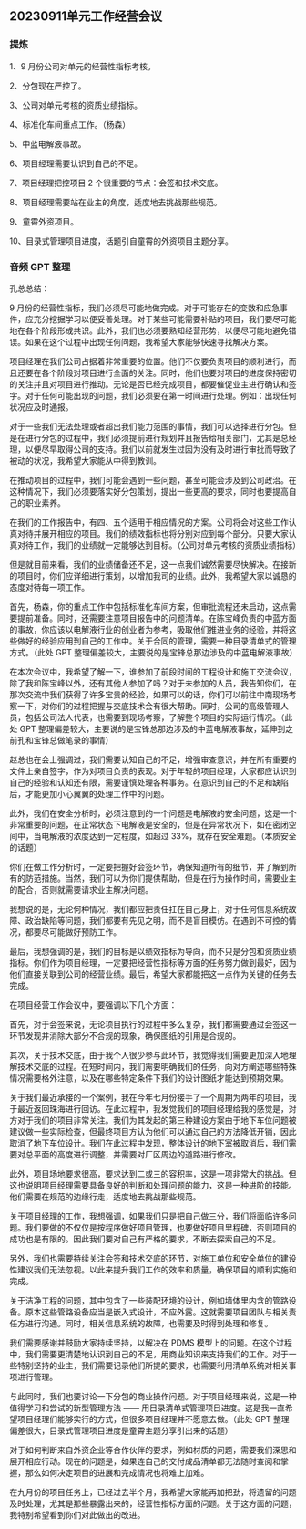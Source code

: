 ## 20230911单元工作经营会议

### 提炼

1、9 月份公司对单元的经营性指标考核。

2、分包现在严控了。

3、公司对单元考核的资质业绩指标。

4、标准化车间重点工作。（杨森）

5、中蓝电解液事故。

6、项目经理需要认识到自己的不足。

7、项目经理把控项目 2 个很重要的节点：会签和技术交底。

8、项目经理需要站在业主的角度，适度地去挑战那些规范。

9、童霄外资项目。

10、目录式管理项目进度，话题引自童霄的外资项目主题分享。

### 音频 GPT 整理

孔总总结：

9 月份的经营性指标，我们必须尽可能地做完成。对于可能存在的变数和应急事件，应充分挖掘学习以便妥善处理。对于某些可能需要补贴的项目，我们要尽可能地在各个阶段形成共识。此外，我们也必须要熟知经营形势，以便尽可能地避免错误。如果在这个过程中出现任何问题，我希望大家能够快速寻找解决方案。

项目经理在我们公司占据着非常重要的位置。他们不仅要负责项目的顺利进行，而且还要在各个阶段对项目进行全面的关注。同时，他们也要对项目的进度保持密切的关注并且对项目进行推动。无论是否已经完成项目，都要催促业主进行确认和签字。对于任何可能出现的问题，我们必须要在第一时间进行处理。例如：出现任何状况应及时通报。

对于一些我们无法处理或者超出我们能力范围的事情，我们可以选择进行分包。但是在进行分包的过程中，我们必须提前进行规划并且报告给相关部门，尤其是总经理，以便尽早取得公司的支持。我们以前就发生过因为没有及时进行审批而导致了被动的状况，我希望大家能从中得到教训。

在推动项目的过程中，我们可能会遇到一些问题，甚至可能会涉及到公司政治。在这种情况下，我们必须要落实好分包策划，提出一些更高的要求，同时也要提高自己的职业素养。

在我们的工作报告中，有四、五个适用于相应情况的方案。公司将会对这些工作认真对待并展开相应的项目。我们的绩效指标也将分别对应到每个部分。只要大家认真对待工作，我们的业绩就一定能够达到目标。（公司对单元考核的资质业绩指标）

但是就目前来看，我们的业绩储备还不足，这一点我们诚然需要尽快解决。在接新的项目时，你们应详细进行策划，以增加我司的业绩。此外，我希望大家以诚恳的态度对待每一项工作。

首先，杨森，你的重点工作中包括标准化车间方案，但审批流程还未启动，这点需要提前准备。同时，还需要注意项目报告中的问题清单。在陈宝峰负责的中蓝方面的事故，你应该以电解液行业的创业者为参考，吸取他们推进业务的经验，并将这些做好的经验应用到自己的工作中。关于合同的管理，需要一种目录清单式的管理方式。（此处 GPT 整理偏差较大，主要说的是宝锋总那边涉及的中蓝电解液事故）

在本次会议中，我希望了解一下，谁参加了前段时间的工程设计和施工交流会议，除了我和陈宝峰以外，还有其他人参加了吗？对于未参加的人员，我告知你们，在那次交流中我们获得了许多宝贵的经验，如果可以的话，你们可以前往中南现场考察一下，对你们的过程把握与交底技术会有很大帮助。同时，公司的高级管理人员，包括公司法人代表，也需要到现场考察，了解整个项目的实际运行情况。（此处 GPT 整理偏差较大，主要说的是宝锋总那边涉及的中蓝电解液事故，延伸到之前孔和宝锋总做笔录的事情）

赵总也在会上强调过，我们需要认知自己的不足，增强审查意识，并在所有重要的文件上亲自签字，作为对项目负责的表现。对于年轻的项目经理，大家都应认识到自己的经验和认知还有限，需要谨慎处理各种事务。在意识到自己的不足和缺陷后，才能更加小心翼翼的处理工作中的问题。

此外，我们在安全分析时，必须注意到的一个问题是电解液的安全问题，这是一个非常重要的问题，在正常状态下电解液是安全的，但是在异常状况下，如在密闭空间中，当电解液的浓度达到一定程度，如超过 33%，就存在安全难题。（本质安全的话题）

你们在做工作分析时，一定要把握好会签环节，确保知道所有的细节，并了解到所有的防范措施。当然，我们可以为你们提供帮助，但是在行为操作时间，需要业主的配合，否则就需要请求业主解决问题。

我想说的是，无论何种情况，我们都应把责任扛在自己身上，对于任何信息系统故障、政治缺陷等问题，我们都要有先见之明，而不是盲目模仿。在遇到不可控的情况，都要尽可能做好预防工作。

最后，我想强调的是，我们的目标是以绩效指标为导向，而不只是分包和资质业绩指标。你们作为项目经理，一定要把经营性指标等方面的任务努力做到最好，因为他们直接关联到公司的经营业绩。最后，希望大家都能把这一点作为关键的任务去完成。

在项目经营工作会议中，要强调以下几个方面：

首先，对于会签来说，无论项目执行的过程中多么复杂，我们都需要通过会签这一环节发现并消除大部分不合规的现象，确保图纸的引用是合规的。

其次，关于技术交底，由于我个人很少参与此环节，我觉得我们需要更加深入地理解技术交底的过程。在短时间内，我们需要明确我们的任务，向对方阐述哪些特殊情况需要格外注意，以及在哪些特定条件下我们的设计图纸才能达到预期效果。

关于我们最近承接的一个案例，我在今年七月份接手了一个周期为两年的项目，我于最近返回珠海进行回访。在此过程中，我发觉我们的项目经理给我的感觉是，对方对于我们的项目非常关注。我们为其发起的第三种建设方案由于地下车位问题被建议做一些实际检查，但最终项目方认为他们可以通过自己的方法降低开销，因此取消了地下车位设计。我们在此过程中发现，整体设计的地下室被取消后，我们需要对总平面的高度进行调整，并需要对厂区周边的道路进行修改。

此外，项目场地要求很高，要求达到二或三的容积率，这是一项非常大的挑战。但这也说明项目经理需要具备良好的判断和处理问题的能力，这是一种进阶的技能。他们需要在规范的边缘行走，适度地去挑战那些规范。

关于项目经理的工作，我想强调，如果我们只是把自己做三分，我们将面临许多问题。我们要做的不仅仅是按程序做好项目管理，也要做好项目里程碑，否则项目的成功也是有限的。因此我们要对自己有严格的要求，不断去探索自己的不足。

另外，我们也需要持续关注会签和技术交底的环节，对施工单位和安全单位的建设性建议我们无法忽视。以此来提升我们工作的效率和质量，确保项目的顺利实施和完成。

关于洁净工程的问题，其中包含了一些装配环境的设计，例如墙体里内含的管路设备。原本这些管路设备应当是嵌入式设计，不应外露。这就需要项目团队与相关责任方进行沟通。同时，相关信息系统的故障，也需要及时得到处理和修复。

我们需要感谢并鼓励大家持续坚持，以解决在 PDMS 模型上的问题。在这个过程中，我们需要更清楚地认识到自己的不足，用商业知识来支持我们的工作。对于一些特别坚持的业主，我们需要记录他们所提的要求，也需要利用清单系统对相关事项进行管理。

与此同时，我们也要讨论一下分包的商业操作问题。对于项目经理来说，这是一种值得学习和尝试的新型管理方法 —— 用目录清单式管理项目进度。这是我一直希望项目经理们能够实行的方式，但很多项目经理并不愿意去做。（此处 GPT 整理偏差很大，目录式管理项目进度是童霄主题分享引出来的话题）

对于如何判断来自外资企业等合作伙伴的要求，例如材质的问题，需要我们深思和展开相应行动。现在的问题是，如果连自己的交付成品清单都无法随时查阅和掌握，那么如何决定项目的进展和完成情况也将难上加难。

在九月份的项目任务上，已经过去半个月，我希望大家能再加把劲，将遗留的问题及时处理，尤其是那些暴露出来的，经营性指标方面的问题。关于这方面的问题，我特别希望看到你们对此做出的改进。